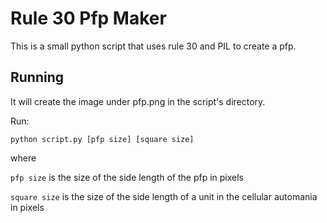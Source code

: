 # Rule 30 Pfp Maker

This is a small python script that uses rule 30 and PIL to create a pfp.

## Running

It will create the image under pfp.png in the script's directory.

Run:
```
python script.py [pfp size] [square size]
```
where

`pfp size` is the size of the side length of the pfp in pixels

`square size` is the size of the side length of a unit in the cellular automania in pixels